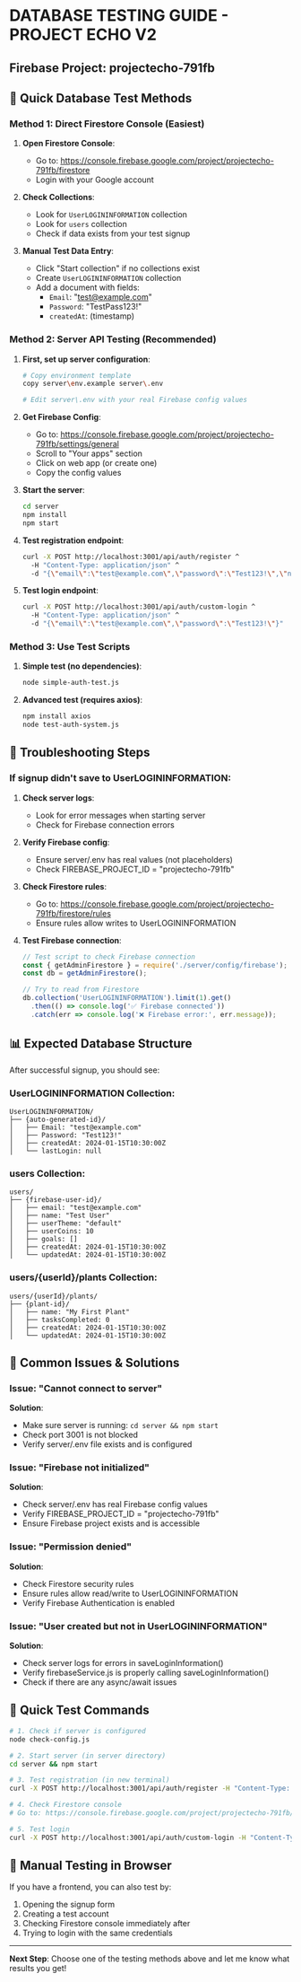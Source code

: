 # DATABASE TESTING GUIDE - PROJECT ECHO V2
## Firebase Project: projectecho-791fb

## 🎯 Quick Database Test Methods

### Method 1: Direct Firestore Console (Easiest)
1. **Open Firestore Console**:
   - Go to: https://console.firebase.google.com/project/projectecho-791fb/firestore
   - Login with your Google account

2. **Check Collections**:
   - Look for `UserLOGININFORMATION` collection
   - Look for `users` collection
   - Check if data exists from your test signup

3. **Manual Test Data Entry**:
   - Click "Start collection" if no collections exist
   - Create `UserLOGININFORMATION` collection
   - Add a document with fields:
     - `Email`: "test@example.com"
     - `Password`: "TestPass123!"
     - `createdAt`: (timestamp)

### Method 2: Server API Testing (Recommended)
1. **First, set up server configuration**:
   ```bash
   # Copy environment template
   copy server\env.example server\.env
   
   # Edit server\.env with your real Firebase config values
   ```

2. **Get Firebase Config**:
   - Go to: https://console.firebase.google.com/project/projectecho-791fb/settings/general
   - Scroll to "Your apps" section
   - Click on web app (or create one)
   - Copy the config values

3. **Start the server**:
   ```bash
   cd server
   npm install
   npm start
   ```

4. **Test registration endpoint**:
   ```bash
   curl -X POST http://localhost:3001/api/auth/register ^
     -H "Content-Type: application/json" ^
     -d "{\"email\":\"test@example.com\",\"password\":\"Test123!\",\"name\":\"Test User\"}"
   ```

5. **Test login endpoint**:
   ```bash
   curl -X POST http://localhost:3001/api/auth/custom-login ^
     -H "Content-Type: application/json" ^
     -d "{\"email\":\"test@example.com\",\"password\":\"Test123!\"}"
   ```

### Method 3: Use Test Scripts
1. **Simple test (no dependencies)**:
   ```bash
   node simple-auth-test.js
   ```

2. **Advanced test (requires axios)**:
   ```bash
   npm install axios
   node test-auth-system.js
   ```

## 🔧 Troubleshooting Steps

### If signup didn't save to UserLOGININFORMATION:

1. **Check server logs**:
   - Look for error messages when starting server
   - Check for Firebase connection errors

2. **Verify Firebase config**:
   - Ensure server/.env has real values (not placeholders)
   - Check FIREBASE_PROJECT_ID = "projectecho-791fb"

3. **Check Firestore rules**:
   - Go to: https://console.firebase.google.com/project/projectecho-791fb/firestore/rules
   - Ensure rules allow writes to UserLOGININFORMATION

4. **Test Firebase connection**:
   ```javascript
   // Test script to check Firebase connection
   const { getAdminFirestore } = require('./server/config/firebase');
   const db = getAdminFirestore();
   
   // Try to read from Firestore
   db.collection('UserLOGININFORMATION').limit(1).get()
     .then(() => console.log('✅ Firebase connected'))
     .catch(err => console.log('❌ Firebase error:', err.message));
   ```

## 📊 Expected Database Structure

After successful signup, you should see:

### UserLOGININFORMATION Collection:
```
UserLOGININFORMATION/
├── {auto-generated-id}/
│   ├── Email: "test@example.com"
│   ├── Password: "Test123!"
│   ├── createdAt: 2024-01-15T10:30:00Z
│   └── lastLogin: null
```

### users Collection:
```
users/
├── {firebase-user-id}/
│   ├── email: "test@example.com"
│   ├── name: "Test User"
│   ├── userTheme: "default"
│   ├── userCoins: 10
│   ├── goals: []
│   ├── createdAt: 2024-01-15T10:30:00Z
│   └── updatedAt: 2024-01-15T10:30:00Z
```

### users/{userId}/plants Collection:
```
users/{userId}/plants/
├── {plant-id}/
│   ├── name: "My First Plant"
│   ├── tasksCompleted: 0
│   ├── createdAt: 2024-01-15T10:30:00Z
│   └── updatedAt: 2024-01-15T10:30:00Z
```

## 🚨 Common Issues & Solutions

### Issue: "Cannot connect to server"
**Solution**: 
- Make sure server is running: `cd server && npm start`
- Check port 3001 is not blocked
- Verify server/.env file exists and is configured

### Issue: "Firebase not initialized"
**Solution**:
- Check server/.env has real Firebase config values
- Verify FIREBASE_PROJECT_ID = "projectecho-791fb"
- Ensure Firebase project exists and is accessible

### Issue: "Permission denied"
**Solution**:
- Check Firestore security rules
- Ensure rules allow read/write to UserLOGININFORMATION
- Verify Firebase Authentication is enabled

### Issue: "User created but not in UserLOGININFORMATION"
**Solution**:
- Check server logs for errors in saveLoginInformation()
- Verify firebaseService.js is properly calling saveLoginInformation()
- Check if there are any async/await issues

## 🎯 Quick Test Commands

```bash
# 1. Check if server is configured
node check-config.js

# 2. Start server (in server directory)
cd server && npm start

# 3. Test registration (in new terminal)
curl -X POST http://localhost:3001/api/auth/register -H "Content-Type: application/json" -d "{\"email\":\"test@example.com\",\"password\":\"Test123!\",\"name\":\"Test User\"}"

# 4. Check Firestore console
# Go to: https://console.firebase.google.com/project/projectecho-791fb/firestore

# 5. Test login
curl -X POST http://localhost:3001/api/auth/custom-login -H "Content-Type: application/json" -d "{\"email\":\"test@example.com\",\"password\":\"Test123!\"}"
```

## 📱 Manual Testing in Browser

If you have a frontend, you can also test by:
1. Opening the signup form
2. Creating a test account
3. Checking Firestore console immediately after
4. Trying to login with the same credentials

---

**Next Step**: Choose one of the testing methods above and let me know what results you get!
